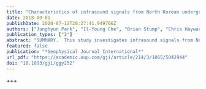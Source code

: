 ```yaml
---
title: "Characteristics of infrasound signals from North Korean underground nuclear explosions on 2016 January 6 and September 9"
date: 2018-09-01
publishDate: 2020-07-12T20:27:41.949766Z
authors: ["Junghyun Park", "Il-Young Che", "Brian Stump", "Chris Hayward", "Fransiska Dannemann", "SeongJu Jeong", "Kevin Kwong", "Sarah McComas", "Harrison R. Oldham", "Monique M. Scales", "Vanshan Wright"]
publication_types: ["2"]
abstract: "SUMMARY.  This study investigates infrasound signals from North Korean underground nuclear explosions on 2016 January 6 at 01:30:01 UTC (UNEJ16) and on 2016 Sep"
featured: false
publication: "*Geophysical Journal International*"
url_pdf: "https://academic.oup.com/gji/article/214/3/1865/5042944"
doi: "10.1093/gji/ggy252"
---
```

+++

